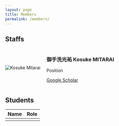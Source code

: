 ```yaml
---
layout: page
title: Members
permalink: /members/
---
```


<style>
.member-container {
  display: flex;
  align-items: center;
  margin-bottom: 20px; /* Adjust margin as needed */
}

.member-portrait img {
  max-width: 120px;
  margin-right: 20px; /* Add spacing between portrait and info */
}

.member-info {
  flex-grow: 1; /* Allow info to expand and take remaining space */
}
</style>

## Staffs

<div class="member-container">
  <div class="member-portrait">
    <img src="{{ site.baseurl }}/assets/images/KosukeMitarai.jpg" alt="Kosuke Mitarai" class="member-portrait">
  </div>
  <div class="member-info">
    <h3>御手洗光祐 Kosuke MITARAI</h3>
    <p>Position</p>
    <p><a href="https://scholar.google.com/citations?user=TfsGcnMAAAAJ">Google Scholar</a></p>
  </div>
</div>

## Students

| Name            | Role           |
|-----------------|----------------|
| | |
